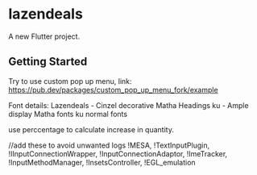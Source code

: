# lazendeals

A new Flutter project.

## Getting Started

Try to use custom pop up menu, link:
https://pub.dev/packages/custom_pop_up_menu_fork/example

Font details:
Lazendeals - Cinzel decorative
Matha Headings ku - Ample display
Matha fonts ku normal fonts

use perccentage to calculate increase in quantity.

//add these to avoid unwanted logs
!MESA, !TextInputPlugin, !IInputConnectionWrapper, !InputConnectionAdaptor, !ImeTracker, !InputMethodManager, !InsetsController, !EGL_emulation
